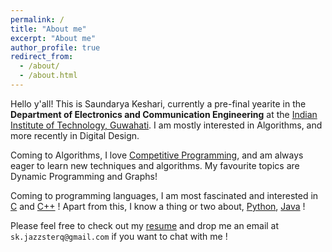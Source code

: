 ```yaml
---
permalink: /
title: "About me"
excerpt: "About me"
author_profile: true
redirect_from: 
  - /about/
  - /about.html
---
```


Hello y'all! This is Saundarya Keshari, currently a pre-final yearite in the **Department of Electronics and Communication Engineering** at the [Indian Institute of Technology, Guwahati](https://iitg.ac.in/). I am mostly interested in Algorithms, and more recently in Digital Design.

Coming to Algorithms, I love [Competitive Programming](https://en.wikipedia.org/wiki/Competitive_programming), and am always eager to learn new techniques and algorithms. My favourite topics are Dynamic Programming and Graphs!

Coming to programming languages, I am most fascinated and interested in [C](https://en.wikipedia.org/wiki/C_(programming_language)) and [C++](https://en.wikipedia.org/wiki/C%2B%2B) ! Apart from this, I know a thing or two about, [Python](https://en.wikipedia.org/wiki/Python_(programming_language)), [Java](https://en.wikipedia.org/wiki/java) !

Please feel free to check out my [resume](../files/full_cv.pdf) and drop me an email at `sk.jazzsterq@gmail.com` if you want to chat with me !
